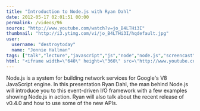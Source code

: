```yaml
---
title: "Introduction to Node.js with Ryan Dahl"
date: 2012-05-17 02:01:51 00:00
permalink: /videos/96
source: "http://www.youtube.com/watch?v=jo_B4LTHi3I"
thumbnail: "http://i3.ytimg.com/vi/jo_B4LTHi3I/hqdefault.jpg"
user:
  username: "destroytoday"
  name: "Jonnie Hallman"
tags: ["talk","lecture","javascript","js","node","node.js","screencast","programming"]
html: "<iframe width=\"640\" height=\"360\" src=\"http://www.youtube.com/embed/jo_B4LTHi3I?wmode=transparent&fs=1&feature=oembed\" frameborder=\"0\" allowfullscreen></iframe>"
---
```


Node.js is a system for building network services for Google's V8 JavaScript engine. In this presentation Ryan Dahl, the man behind Node.js will introduce you to this event-driven I/O framework with a few examples showing Node.js in action. Ryan will also talk about the recent release of v0.4.0 and how to use some of the new APIs.